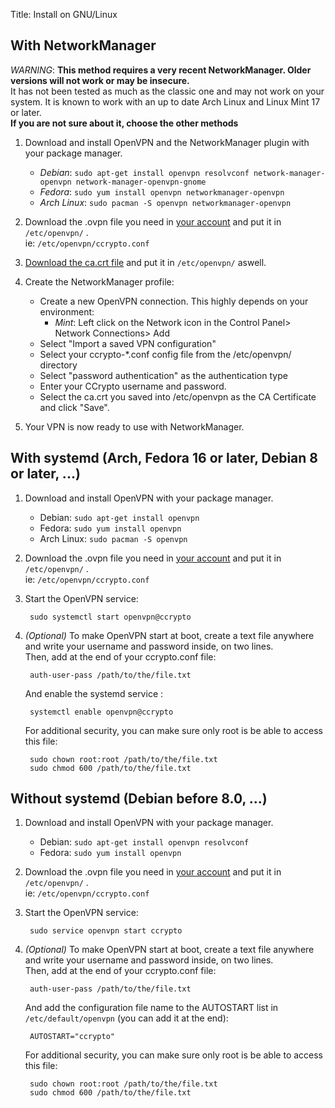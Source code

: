 Title: Install on GNU/Linux

With NetworkManager
-------------------

*WARNING*: **This method requires a very recent NetworkManager.
Older versions will not work or may be insecure.**  
It has not been tested as much as the classic one and may not work on your system.
It is known to work with an up to date Arch Linux and Linux Mint 17 or later.  
**If you are not sure about it, choose the other methods**

1. Download and install OpenVPN and the NetworkManager plugin with your package manager.

    - *Debian*: `sudo apt-get install openvpn resolvconf network-manager-openvpn network-manager-openvpn-gnome`
    - *Fedora*: `sudo yum install openvpn networkmanager-openvpn`
    - *Arch Linux*: `sudo pacman -S openvpn networkmanager-openvpn`

2. Download the .ovpn file you need in [your account](/account/config) and put
    it in `/etc/openvpn/` .  
    ie: `/etc/openvpn/ccrypto.conf`

3. [Download the ca.crt file](https://vpn.ccrypto.org/ca.crt) and put it in `/etc/openvpn/` aswell.

4. Create the NetworkManager profile:

    - Create a new OpenVPN connection. This highly depends on your environment:
        - *Mint*: Left click on the Network icon in the Control Panel> Network Connections> Add
    - Select "Import a saved VPN configuration"
    - Select your ccrypto-\*.conf config file from the /etc/openvpn/ directory
    - Select "password authentication" as the authentication type
    - Enter your CCrypto username and password.
    - Select the ca.crt you saved into /etc/openvpn as the CA Certificate and click "Save".

5. Your VPN is now ready to use with NetworkManager.



With systemd (Arch, Fedora 16 or later, Debian 8 or later, ...)
------------

1. Download and install OpenVPN with your package manager.

    - Debian: `sudo apt-get install openvpn`
    - Fedora: `sudo yum install openvpn`
    - Arch Linux: `sudo pacman -S openvpn`

2. Download the .ovpn file you need in [your account](/account/config) and put
    it in `/etc/openvpn/` .  
    ie: `/etc/openvpn/ccrypto.conf`

3. Start the OpenVPN service:

        sudo systemctl start openvpn@ccrypto

4. *(Optional)* To make OpenVPN start at boot,
    create a text file anywhere and write your username and
    password inside, on two lines.  
    Then, add at the end of your ccrypto.conf file:

        auth-user-pass /path/to/the/file.txt

    And enable the systemd service :

        systemctl enable openvpn@ccrypto

    For additional security, you can make sure only root is be able to access this file:

        sudo chown root:root /path/to/the/file.txt
        sudo chmod 600 /path/to/the/file.txt



Without systemd (Debian before 8.0, ...)
---------------

1. Download and install OpenVPN with your package manager.

    - Debian: `sudo apt-get install openvpn resolvconf`
    - Fedora: `sudo yum install openvpn`

2. Download the .ovpn file you need in [your account](/account/config) and put
    it in `/etc/openvpn/` .  
    ie: `/etc/openvpn/ccrypto.conf`

3. Start the OpenVPN service:

        sudo service openvpn start ccrypto

4. *(Optional)* To make OpenVPN start at boot,
    create a text file anywhere and write your username and
    password inside, on two lines.  
    Then, add at the end of your ccrypto.conf file:

        auth-user-pass /path/to/the/file.txt

    And add the configuration file name to the AUTOSTART list in `/etc/default/openvpn` (you can add it at the end):

        AUTOSTART="ccrypto"

    For additional security, you can make sure only root is be able to access this file:

        sudo chown root:root /path/to/the/file.txt
        sudo chmod 600 /path/to/the/file.txt



